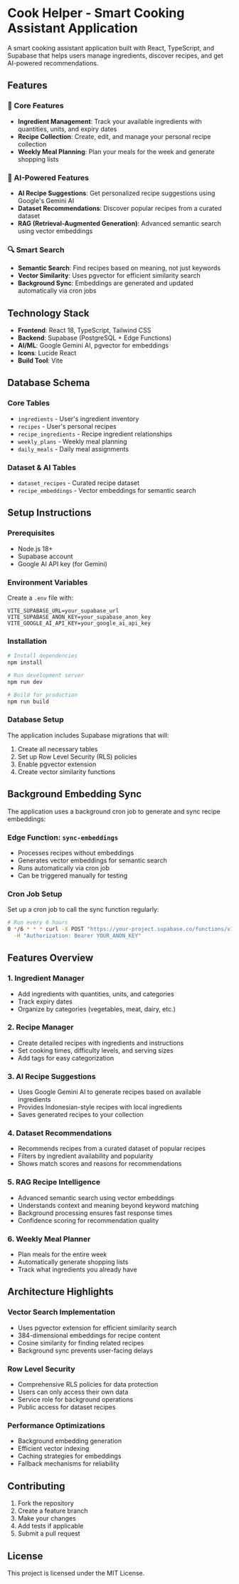 # Cook Helper - Smart Cooking Assistant Application

A smart cooking assistant application built with React, TypeScript, and Supabase that helps users manage ingredients, discover recipes, and get AI-powered recommendations.

## Features

### 🥘 Core Features
- **Ingredient Management**: Track your available ingredients with quantities, units, and expiry dates
- **Recipe Collection**: Create, edit, and manage your personal recipe collection
- **Weekly Meal Planning**: Plan your meals for the week and generate shopping lists

### 🤖 AI-Powered Features
- **AI Recipe Suggestions**: Get personalized recipe suggestions using Google's Gemini AI
- **Dataset Recommendations**: Discover popular recipes from a curated dataset
- **RAG (Retrieval-Augmented Generation)**: Advanced semantic search using vector embeddings

### 🔍 Smart Search
- **Semantic Search**: Find recipes based on meaning, not just keywords
- **Vector Similarity**: Uses pgvector for efficient similarity search
- **Background Sync**: Embeddings are generated and updated automatically via cron jobs

## Technology Stack

- **Frontend**: React 18, TypeScript, Tailwind CSS
- **Backend**: Supabase (PostgreSQL + Edge Functions)
- **AI/ML**: Google Gemini AI, pgvector for embeddings
- **Icons**: Lucide React
- **Build Tool**: Vite

## Database Schema

### Core Tables
- `ingredients` - User's ingredient inventory
- `recipes` - User's personal recipes
- `recipe_ingredients` - Recipe ingredient relationships
- `weekly_plans` - Weekly meal planning
- `daily_meals` - Daily meal assignments

### Dataset & AI Tables
- `dataset_recipes` - Curated recipe dataset
- `recipe_embeddings` - Vector embeddings for semantic search

## Setup Instructions

### Prerequisites
- Node.js 18+ 
- Supabase account
- Google AI API key (for Gemini)

### Environment Variables
Create a `.env` file with:
```env
VITE_SUPABASE_URL=your_supabase_url
VITE_SUPABASE_ANON_KEY=your_supabase_anon_key
VITE_GOOGLE_AI_API_KEY=your_google_ai_api_key
```

### Installation
```bash
# Install dependencies
npm install

# Run development server
npm run dev

# Build for production
npm run build
```

### Database Setup
The application includes Supabase migrations that will:
1. Create all necessary tables
2. Set up Row Level Security (RLS) policies
3. Enable pgvector extension
4. Create vector similarity functions

## Background Embedding Sync

The application uses a background cron job to generate and sync recipe embeddings:

### Edge Function: `sync-embeddings`
- Processes recipes without embeddings
- Generates vector embeddings for semantic search
- Runs automatically via cron job
- Can be triggered manually for testing

### Cron Job Setup
Set up a cron job to call the sync function regularly:
```bash
# Run every 6 hours
0 */6 * * * curl -X POST "https://your-project.supabase.co/functions/v1/sync-embeddings" \
  -H "Authorization: Bearer YOUR_ANON_KEY"
```

## Features Overview

### 1. Ingredient Manager
- Add ingredients with quantities, units, and categories
- Track expiry dates
- Organize by categories (vegetables, meat, dairy, etc.)

### 2. Recipe Manager
- Create detailed recipes with ingredients and instructions
- Set cooking times, difficulty levels, and serving sizes
- Add tags for easy categorization

### 3. AI Recipe Suggestions
- Uses Google Gemini AI to generate recipes based on available ingredients
- Provides Indonesian-style recipes with local ingredients
- Saves generated recipes to your collection

### 4. Dataset Recommendations
- Recommends recipes from a curated dataset of popular recipes
- Filters by ingredient availability and popularity
- Shows match scores and reasons for recommendations

### 5. RAG Recipe Intelligence
- Advanced semantic search using vector embeddings
- Understands context and meaning beyond keyword matching
- Background processing ensures fast response times
- Confidence scoring for recommendation quality

### 6. Weekly Meal Planner
- Plan meals for the entire week
- Automatically generate shopping lists
- Track what ingredients you already have

## Architecture Highlights

### Vector Search Implementation
- Uses pgvector extension for efficient similarity search
- 384-dimensional embeddings for recipe content
- Cosine similarity for finding related recipes
- Background sync prevents user-facing delays

### Row Level Security
- Comprehensive RLS policies for data protection
- Users can only access their own data
- Service role for background operations
- Public access for dataset recipes

### Performance Optimizations
- Background embedding generation
- Efficient vector indexing
- Caching strategies for embeddings
- Fallback mechanisms for reliability

## Contributing

1. Fork the repository
2. Create a feature branch
3. Make your changes
4. Add tests if applicable
5. Submit a pull request

## License

This project is licensed under the MIT License.